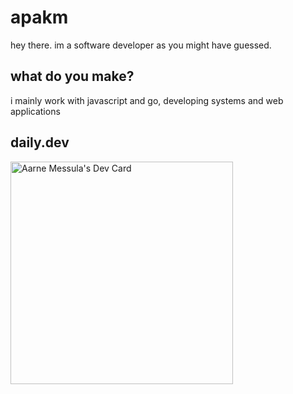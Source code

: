 # apakm
hey there. im a software developer as you might have guessed.

## what do you make?
i mainly work with javascript and go, developing systems and web applications

## daily.dev
<a href="https://app.daily.dev/apem"><img src="https://api.daily.dev/devcards/v2/nTzBiB5fNhzizCeThDKyM.png?r=6v9&type=default" width="356" alt="Aarne Messula's Dev Card"/></a>
